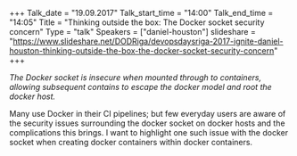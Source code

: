 +++
Talk_date = "19.09.2017"
Talk_start_time = "14:00"
Talk_end_time = "14:05"
Title = "Thinking outside the box: The Docker socket security concern"
Type = "talk"
Speakers = ["daniel-houston"]
slideshare = "https://www.slideshare.net/DODRiga/devopsdaysriga-2017-ignite-daniel-houston-thinking-outside-the-box-the-docker-socket-security-concern"
+++

<p><em>The Docker socket is insecure when mounted through to containers, allowing subsequent contains to escape the docker model and root the docker host.</em></p>

<p>Many use Docker in their CI pipelines; but few everyday users are aware of the security issues surrounding the docker socket on docker hosts and the complications this brings. I want to highlight one such issue with the docker socket when creating docker containers within docker containers.</p>